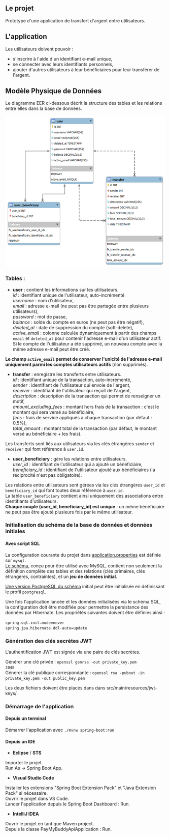 ## Le projet

Prototype d'une application de transfert d'argent entre utilisateurs. 

## L'application

Les utilisateurs doivent pouvoir :
 - s'inscrire à l'aide d'un identifiant e-mail unique,
 - se connecter avec leurs identifiants personnels,
 - ajouter d'autres utilisateurs à leur bénéficiaires pour leur transférer de l'argent. 

## Modèle Physique de Données

Le diagramme EER ci-dessous décrit la structure des tables et les relations entre elles dans la base de données.

![alt text](paymybuddy.png)

### Tables :
- **user** : contient les informations sur les utilisateurs.    
*id* : identifiant unique de l'utilisateur, auto-incrémenté   
*username* : nom d'utilisateur,   
*email* : adresse e-mail (ne peut pas être partagée entre plusieurs utilisateurs),   
*password* : mot de passe,   
*balance* : solde du compte en euros (ne peut pas être négatif),   
*deleted_at* : date de suppression du compte (soft-delete),   
*active_email* : colonne calculée dynamiquement à partir des champs `email` et `deleted_at` pour contenir l'adresse e-mail d'un utilisateur actif. Si le compte de l'utilisateur a été supprimé, un nouveau compte avec la même adresse e-mail peut être créé.    

**Le champ `active_email` permet de conserver l'unicité de l'adresse e-mail uniquement parmi les comptes utilisateurs actifs** (non supprimés).   
   
- **transfer** : enregistre les transferts entre utilisateurs.   
*id* : identifiant unique de la transaction, auto-incrémenté,   
*sender* : identifiant de l'utilisateur qui envoie de l'argent,   
*receiver* : identifiant de l'utilisateur qui reçoit de l'argent,   
*description* : description de la transaction qui permet de renseigner un motif,   
*amount_excluding_fees* : montant hors frais de la transaction : c'est le montant qui sera versé au bénéficiaire,   
*fees* : frais de service appliqués à chaque transaction (par défaut : 0,5%),   
*total_amount* : montant total de la transaction (par défaut, le montant versé au bénéficiaire + les frais).     
  
Les transferts sont liés aux utilisateurs via les clés étrangères `sender` et `receiver` qui font référence à `user.id`. 
   
- **user_beneficiary** : gère les relations entre utilisateurs.     
*user_id* : identifiant de l'utilisateur qui a ajouté un bénéficiaire,   
*beneficiary_id* : identifiant de l'utilisateur ajouté aux bénéficiaires (la réciprocité n'est pas obligatoire).   
   
Les relations entre utilisateurs sont gérées via les clés étrangères `user_id` et `beneficiary_id` qui font toutes deux référence à `user.id`.   
La table `user_beneficiary` contient ainsi uniquement des associations entre identifiants d'utilisateurs.   
**Chaque couple (user_id, beneficiary_id) est unique** : un même bénéficiaire ne peut pas être ajouté plusieurs fois par le même utilisateur.   

### Initialisation du schéma de la base de données et données initiales

#### Avec script SQL

La configuration courante du projet dans [application.properties](src/main/resources/application.properties) est définie sur `mysql`.   
[Le schéma](src/main/resources/schema-mysql.sql), conçu pour être utilisé avec MySQL, contient non seulement la définition complète des tables et des relations (clés primaires, clés étrangères, contraintes), et un **jeu de données initial**.

[Une version PostgreSQL du schéma](src/main/resources/schema-postgresql.sql) initial peut être initialisée en définissant le profil `postgresql`.

Une fois l'application lancée et les données initialisées via le schéma SQL, la configuration doit être modifiée pour permettre la persistance des données par Hibernate. Les propriétés suivantes doivent être définies ainsi : 

`spring.sql.init.mode=never`   
`spring.jpa.hibernate.ddl-auto=update`

### Génération des clés secrètes JWT
L'authentification JWT est signée via une paire de clés secrètes.   
  
Générer une clé privée : <code>openssl genrsa -out private_key.pem 2048</code>   
Génerer la clé publique correspondante : <code>openssl rsa -pubout -in private_key.pem -out public_key.pem</code>   

Les deux fichiers doivent être placés dans dans src/main/resources/jwt-keys/.




### Démarrage de l'application

#### Depuis un terminal

Démarrer l'application avec <code>./mvnw spring-boot:run</code>

#### Depuis un IDE
 - **Eclipse** / **STS**

Importer le projet.  
Run As -> Spring Boot App.

 - **Visual Studio Code**

Installer les extensions "Spring Boot Extension Pack" et "Java Extension Pack" si nécessaire.   
Ouvrir le projet dans VS Code.  
Lancer l'application depuis le Spring Boot Dashboard : Run. 

 - **IntelliJ IDEA**

Ouvrir le projet en tant que Maven project.  
Depuis la classe PayMyBuddyApiApplication : Run. 